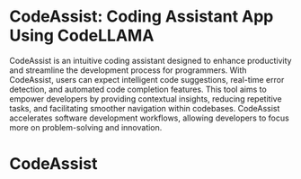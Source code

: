 
# CodeAssist: Coding Assistant App Using CodeLLAMA 

CodeAssist is an intuitive coding assistant designed to enhance productivity and streamline the development process for programmers. With CodeAssist, users can expect intelligent code suggestions, real-time error detection, and automated code completion features. This tool aims to empower developers by providing contextual insights, reducing repetitive tasks, and facilitating smoother navigation within codebases. CodeAssist accelerates software development workflows, allowing developers to focus more on problem-solving and innovation.

# CodeAssist
